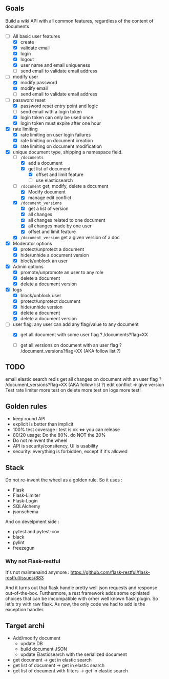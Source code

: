 ## Goals

Build a wiki API with all common features, regardless of the content of documents

* [ ] All basic user features
  * [x] create
  * [x] validate email
  * [x] login
  * [x] logout
  * [x] user name and email uniqueness
  * [ ] send email to validate email address
* [ ] modify user
  * [x] modify password
  * [x] modify email
  * [ ] send email to validate email address
* [ ] password reset
  * [x] password reset entry point and logic
  * [ ] send email with a login token
  * [x] login token can only be used once
  * [x] login token must expire after one hour
* [x] rate limiting
  * [x] rate limiting on user login failures
  * [x] rate limiting on document creation
  * [x] rate limiting on document modification
* [x] unique document type, shipping a namespace field.
  * [ ] `/documents`
    * [x] add a document
    * [x] get list of document
      * [x] offset and limit feature
      * [ ] use elasticsearch
  * [ ] `/document` get, modify, delete a document
    * [x] Modify document
    * [x] manage edit conflict
  * [x] `/document_versions`
    * [x] get a list of version
    * [x] all changes
    * [x] all changes related to one document
    * [x] all changes made by one user
    * [x] offset and limit feature
  * [x] `/document_version` get a given version of a doc
* [x] Moderator options
  * [x] protect/unprotect a document
  * [x] hide/unhide a document version
  * [x] block/unblock an user
* [x] Admin options
  * [x] promote/unpromote an user to any role
  * [x] delete a document
  * [x] delete a document version
* [x] logs
  * [x] block/unblock user
  * [x] protect/unprotect document
  * [x] hide/unhide version
  * [x] delete a document
  * [x] delete a document version
* [ ] user flag: any user can add any flag/value to any document
  * [x] get all document with some user flag ? /documents?flag=XX
  * [ ] get all versions on document with an user flag ? /document_versions?flag=XX (AKA follow list ?)


## TODO
email
elastic search
redis
get all changes on document with an user flag ? /document_versions?flag=XX (AKA follow list ?)
edit conflict => give version
Test rate limiter
more test on delete
more test on logs
more test!


## Golden rules

* keep round API
* explicit is better than implicit
* 100% test coverage : test is ok <=> you can release
* 80/20 usage: Do the 80%. do NOT the 20%
* Do not reinvent the wheel
* API is security/consitency, UI is usability
* security: everything is forbidden, except if it's allowed

## Stack

Do not re-invent the wheel as a golden rule. So it uses : 

* Flask
* Flask-Limiter
* Flask-Login
* SQLAlchemy
* jsonschema

And on develpment side :

* pytest and pytest-cov
* black
* pylint
* freezegun

### Why not Flask-restful

It's not maintenaind anymore : https://github.com/flask-restful/flask-restful/issues/883

And it turns out that flask handle pretty well json requests and response out-of-the-box. Furthermore, a rest framework adds some opiniated choices that can be imcompatible with orher well known flask plugin. So let's try with raw flask. As now, the only code we had to add is the exception handler.


## Target archi 

* Add/modify document
  * update DB
  * build document JSON
  * update Elasticsearch with the serialized document
* get document -> get in elastic search
* get list of document -> get in elastic search
* get list of document with filters -> get in elastic search
